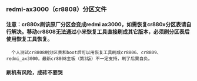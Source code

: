 ### redmi-ax3000（cr8808）分区文件

####  注意：cr880x刷该原厂分区会变成redmi ax3000，如需恢复cr880x分区表请自行解决。移动cr8808无法通过小米恢复工具直接刷成其它版本，必须刷分区表后使用恢复工具恢复。
      个人测试cr8808刷分区表和boot后可以用恢复工具刷成cr8806、cr8809、redmi_ax3000，最新cr8808主板（第3版）不一定支持，刷了后果自负。

#### 刷机有风险，成砖不要哭
